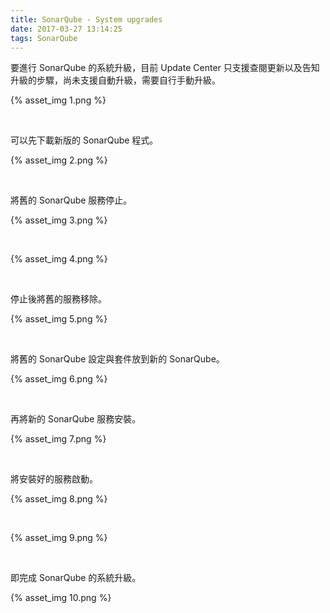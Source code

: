```yaml
---
title: SonarQube - System upgrades
date: 2017-03-27 13:14:25
tags: SonarQube
---
```


要進行 SonarQube 的系統升級，目前 Update Center 只支援查閱更新以及告知升級的步驟，尚未支援自動升級，需要自行手動升級。  

<!-- More -->

{% asset_img 1.png %}

<br/>


可以先下載新版的 SonarQube 程式。  

{% asset_img 2.png %}

<br/>


將舊的 SonarQube 服務停止。  

{% asset_img 3.png %}

<br/>


{% asset_img 4.png %}

<br/>


停止後將舊的服務移除。  

{% asset_img 5.png %}

<br/>


將舊的 SonarQube 設定與套件放到新的 SonarQube。  

{% asset_img 6.png %}

<br/>


再將新的 SonarQube 服務安裝。  

{% asset_img 7.png %}

<br/>


將安裝好的服務啟動。  

{% asset_img 8.png %}

<br/>


{% asset_img 9.png %}

<br/>


即完成 SonarQube 的系統升級。  

{% asset_img 10.png %}

<br/>
